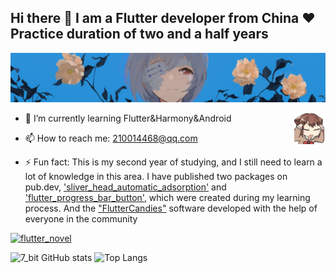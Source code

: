 ## Hi there 👋 I am a Flutter developer from China ❤ Practice duration of two and a half years

![图片说明](./logo_.webp)
<!-- is a ✨ _special_ ✨ repository because its `README.md` (this file) appears on your GitHub profile.
- 🔭 I’m currently working on ...

- 👯 I’m looking to collaborate on ...
- 🤔 I’m looking for help with ...
- 💬 Ask me about ...
- 📫 How to reach me: ...
- 😄 Pronouns: ...
- ⚡ Fun fact: ...
-->

- 🌱 I’m currently learning Flutter&Harmony&Android <img src=./refresh.gif align="right" width=50 />
  
- 📫 How to reach me: 210014468@qq.com
  
- ⚡ Fun fact: This is my second year of studying, and I still need to learn a lot of knowledge in this area. I have published two packages on pub.dev, <a href="https://pub.dev/packages/sliver_head_automatic_adsorption">'sliver_head_automatic_adsorption'</a> and <a href="https://pub.dev/packages/flutter_progress_bar_button">'flutter_progress_bar_button'</a>, which were created during my learning process. And the <a href="https://github.com/fluttercandies">"FlutterCandies"</a> software developed with the help of everyone in the community
  
[![flutter_novel](https://github-readme-stats.vercel.app/api/pin/?username=fluttercandies&repo=flutter_novel)](https://github.com/fluttercandies/flutter_novel)

![7_bit GitHub stats](https://github-readme-stats.vercel.app/api?username=7-bit11&count_private=true&show_icons=true)
![Top Langs](https://github-readme-stats.vercel.app/api/top-langs/?username=7-bit11&layout=donut)


